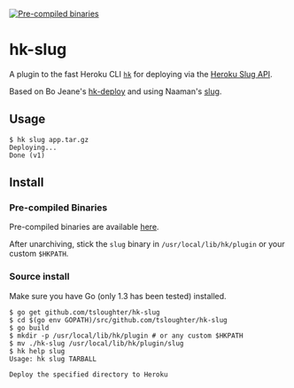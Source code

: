 [![Pre-compiled binaries](http://img.shields.io/badge/Precompiled-Download-green.svg)](http://beta.gobuild.io/github.com/tsloughter/hk-slug)

# hk-slug

A plugin to the fast Heroku CLI [`hk`](https://github.com/heroku/hk) for deploying via
the [Heroku Slug API](https://devcenter.heroku.com/articles/platform-api-deploying-slugs).

Based on Bo Jeane's [hk-deploy](https://github.com/bjeanes/hk-deploy) and using Naaman's [slug](https://github.com/naaman/slug).

## Usage

```sh-session
$ hk slug app.tar.gz
Deploying...
Done (v1)
```

## Install

### Pre-compiled Binaries

Pre-compiled binaries are available [here](http://beta.gobuild.io/github.com/tsloughter/hk-slug).

After unarchiving, stick the `slug` binary in `/usr/local/lib/hk/plugin` or your custom `$HKPATH`.

### Source install

Make sure you have Go (only 1.3 has been tested) installed.

```sh-session
$ go get github.com/tsloughter/hk-slug
$ cd $(go env GOPATH)/src/github.com/tsloughter/hk-slug
$ go build
$ mkdir -p /usr/local/lib/hk/plugin # or any custom $HKPATH
$ mv ./hk-slug /usr/local/lib/hk/plugin/slug
$ hk help slug
Usage: hk slug TARBALL

Deploy the specified directory to Heroku
```
